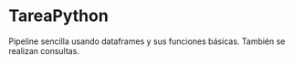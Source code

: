 # TareaPython
Pipeline sencilla usando dataframes y sus funciones básicas. También se realizan consultas.

